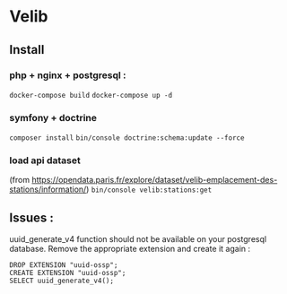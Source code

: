 # Velib

## Install

### php + nginx + postgresql :
`docker-compose build`
`docker-compose up -d`

### symfony + doctrine
`composer install`
`bin/console doctrine:schema:update --force`

### load api dataset 
(from https://opendata.paris.fr/explore/dataset/velib-emplacement-des-stations/information/)
`bin/console velib:stations:get`

## Issues : 
uuid_generate_v4 function should not be available on your postgresql database.
Remove the appropriate extension and create it again :
````
DROP EXTENSION "uuid-ossp";
CREATE EXTENSION "uuid-ossp";
SELECT uuid_generate_v4();
````
